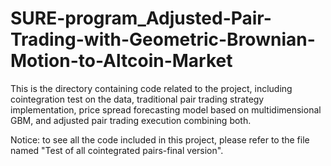 # SURE-program_Adjusted-Pair-Trading-with-Geometric-Brownian-Motion-to-Altcoin-Market
This is the directory containing code related to the project, including cointegration test on the data, traditional pair trading strategy implementation, price spread forecasting model based on multidimensional GBM, and adjusted pair trading execution combining both.

Notice: to see all the code included in this project, please refer to the file named "Test of all cointegrated pairs-final version".
